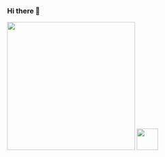 ### Hi there 👋

<div id="badges">
  <img src="https://komarev.com/ghpvc/?username=Cyber-SW&style=flat-square&color=blue" alt=""/>
</div>

<img src="https://media3.giphy.com/media/L3bj6t3opdeNddYCyl/giphy.gif" width="300px"/>
<img src="https://media.giphy.com/media/hvRJCLFzcasrR4ia7z/giphy.gif" width="50px"/>

<!--
**Cyber-SW/Cyber-SW** is a ✨ _special_ ✨ repository because its `README.md` (this file) appears on your GitHub profile.

Here are some ideas to get you started:

- 🔭 I’m currently working on ...
- 🌱 I’m currently learning ...
- 👯 I’m looking to collaborate on ...
- 🤔 I’m looking for help with ...
- 💬 Ask me about ...
- 📫 How to reach me: ...
- ⚡ Fun fact: ...
-->
